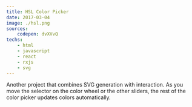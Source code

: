 ```yaml
---
title: HSL Color Picker
date: 2017-03-04
image: ./hsl.png
sources:
    codepen: dvXVvQ
techs:
    - html
    - javascript
    - react
    - rxjs
    - svg
---
```

Another project that combines SVG generation with interaction. As you move the selector on the color wheel or the other sliders, the rest of the color picker updates colors automatically.
